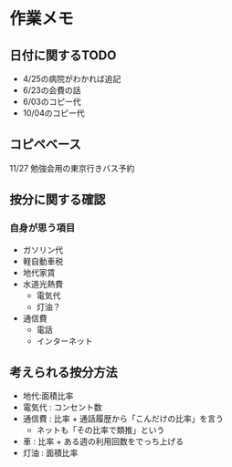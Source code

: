 # 作業メモ


## 日付に関するTODO

+ 4/25の病院がわかれば追記
+ 6/23の会費の話
+ 6/03のコピー代
+ 10/04のコピー代

## コピペベース

11/27 勉強会用の東京行きバス予約

## 按分に関する確認

### 自身が思う項目

+ ガソリン代
+ 軽自動車税
+ 地代家賃
+ 水道光熱費
    + 電気代
    + 灯油？
+ 通信費
	+ 電話
	+ インターネット

## 考えられる按分方法

+ 地代:面積比率
+ 電気代 : コンセント数
+ 通信費 : 比率
    	+ 通話履歴から「こんだけの比率」を言う
	+ ネットも「その比率で類推」という
+ 車 : 比率
    	+ ある週の利用回数をでっち上げる
+ 灯油 : 面積比率
